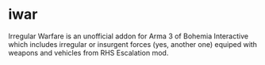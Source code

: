 # iwar
Irregular Warfare is an unofficial addon for Arma 3 of Bohemia Interactive which includes irregular or insurgent forces (yes, another one) equiped with weapons and vehicles from RHS Escalation mod.
